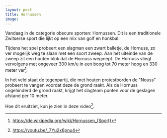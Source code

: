 ```yaml
---
layout: post
title: Hornussen
image:
---
```


Vandaag in de categorie obscure sporten: Hornussen. Dit is een traditionele Zwitserse sport die lijkt op een mix van golf en honkbal.

Tijdens het spel probeert een slagman een zwart balletje, de Hornuss, zo ver mogelijk weg te slaan met een soort zweep. Aan het uiteinde van de zweep zit een houten blok dat de Hornuss wegmept. De Hornuss vliegt vervolgens met ongeveer 300 km/u in een boog tot 70 meter hoog en 330 meter ver[^1].

In het veld staat de tegenpartij, die met houten protestborden de "Nouss" probeert te vangen voordat deze de grond raakt. Als de Hornuss ongehinderd de grond raakt, krijgt het slagteam punten voor de geslagen afstand per 10 meter.

Hoe dit eruitziet, kun je zien in deze video[^2].

[^1]: <https://de.wikipedia.org/wiki/Hornussen_(Sport)>

[^2]: <https://youtu.be/_7Yu2x6pnu4>
